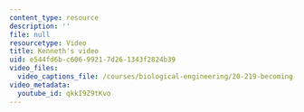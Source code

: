 ```yaml
---
content_type: resource
description: ''
file: null
resourcetype: Video
title: Kenneth's video
uid: e544fd6b-c606-9921-7d26-1343f2824b39
video_files:
  video_captions_file: /courses/biological-engineering/20-219-becoming-the-next-bill-nye-writing-and-hosting-the-educational-show-january-iap-2015/day-13-screening-final-cuts/kenneths-video/qkkI9Z9tKvo.vtt
video_metadata:
  youtube_id: qkkI9Z9tKvo
---
```

